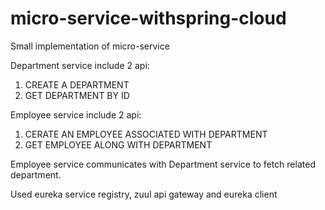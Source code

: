 # micro-service-withspring-cloud
Small implementation of micro-service 

Department service include 2 api:
1. CREATE A DEPARTMENT
2. GET DEPARTMENT BY ID

Employee service include 2 api:
1. CERATE AN EMPLOYEE ASSOCIATED WITH DEPARTMENT
2. GET EMPLOYEE ALONG WITH DEPARTMENT


Employee service communicates with Department service to fetch related department.


Used eureka service registry, zuul api gateway and eureka client 
